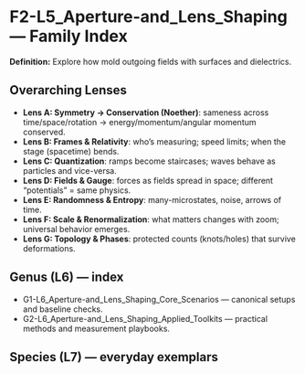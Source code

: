 # F2-L5_Aperture-and_Lens_Shaping — Family Index
**Definition:** Explore how mold outgoing fields with surfaces and dielectrics.

## Overarching Lenses

- **Lens A: Symmetry -> Conservation (Noether)**: sameness across time/space/rotation → energy/momentum/angular momentum conserved.
- **Lens B: Frames & Relativity**: who’s measuring; speed limits; when the stage (spacetime) bends.
- **Lens C: Quantization**: ramps become staircases; waves behave as particles and vice-versa.
- **Lens D: Fields & Gauge**: forces as fields spread in space; different “potentials” = same physics.
- **Lens E: Randomness & Entropy**: many-microstates, noise, arrows of time.
- **Lens F: Scale & Renormalization**: what matters changes with zoom; universal behavior emerges.
- **Lens G: Topology & Phases**: protected counts (knots/holes) that survive deformations.

## Genus (L6) — index
- G1-L6_Aperture-and_Lens_Shaping_Core_Scenarios — canonical setups and baseline checks.
- G2-L6_Aperture-and_Lens_Shaping_Applied_Toolkits — practical methods and measurement playbooks.

## Species (L7) — everyday exemplars
